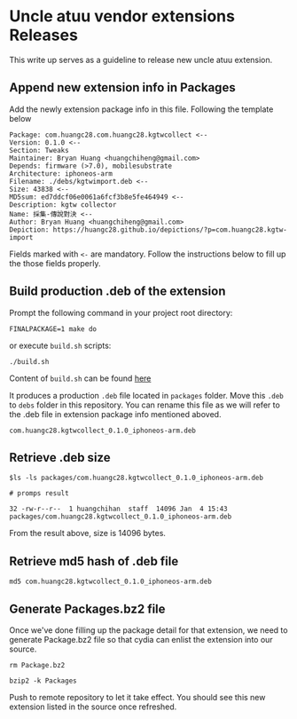 # Uncle atuu vendor extensions Releases

This write up serves as a guideline to release new uncle atuu extension.

## Append new extension info in Packages

Add the newly extension package info in this file. Following the template below

```
Package: com.huangc28.com.huangc28.kgtwcollect <--
Version: 0.1.0 <--
Section: Tweaks
Maintainer: Bryan Huang <huangchiheng@gmail.com>
Depends: firmware (>7.0), mobilesubstrate
Architecture: iphoneos-arm
Filename: ./debs/kgtwimport.deb <--
Size: 43838 <--
MD5sum: ed7ddcf06e0061a6fcf3b8e5fe464949 <--
Description: kgtw collector
Name: 採集-傳說對決 <--
Author: Bryan Huang <huangchiheng@gmail.com>
Depiction: https://huangc28.github.io/depictions/?p=com.huangc28.kgtw-import
```

Fields marked with `<-` are mandatory. Follow the instructions below to fill up the those fields properly.

## Build production .deb of the extension

Prompt the following command in your project root directory:

```
FINALPACKAGE=1 make do
```

or execute `build.sh` scripts:

```
./build.sh
```

Content of `build.sh` can be found [here](https://gist.github.com/huangc28/4583c1aa6f9f8a7cbfa0414786985d27)

It produces a production `.deb` file located in `packages` folder. Move this `.deb` to `debs` folder in this repository. You can rename this file as we will refer to the .deb file in extension package info mentioned aboved.

```
com.huangc28.kgtwcollect_0.1.0_iphoneos-arm.deb
```

## Retrieve .deb size

```
$ls -ls packages/com.huangc28.kgtwcollect_0.1.0_iphoneos-arm.deb

# promps result

32 -rw-r--r--  1 huangchihan  staff  14096 Jan  4 15:43 packages/com.huangc28.kgtwcollect_0.1.0_iphoneos-arm.deb
```

From the result above, size is 14096 bytes.

## Retrieve md5 hash of .deb file

```
md5 com.huangc28.kgtwcollect_0.1.0_iphoneos-arm.deb

```

## Generate Packages.bz2 file

Once we've done filling up the package detail for that extension, we need to generate Package.bz2 file so that cydia can enlist the extension into our source.


```
rm Package.bz2

bzip2 -k Packages
```

Push to remote repository to let it take effect. You should see this new extension listed in the source once refreshed.










